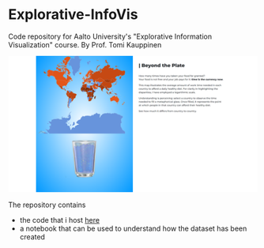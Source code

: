 # Explorative-InfoVis
Code repository for Aalto University's "Explorative Information Visualization" course. By Prof. Tomi Kauppinen

<img src="https://raw.githubusercontent.com/AndreaRiboni/Explorative-InfoVis/main/demo.png" width="600px"/>

The repository contains
- the code that i host [here](https://reebo.it/explorative)
- a notebook that can be used to understand how the dataset has been created
